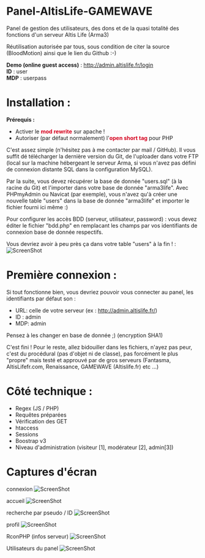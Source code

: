 Panel-AltisLife-GAMEWAVE
========================

Panel de gestion des utilisateurs, des dons et de la quasi totalité des fonctions d'un serveur Altis Life (Arma3)

Réutilisation autorisée par tous, sous condition de citer la source (BloodMotion) ainsi que le lien du Github :-)

<b>Demo (online guest access)</b> : http://admin.altislife.fr/login
<br>
<b>ID</b> : user
<br>
<b>MDP</b> : userpass
<br>

Installation :
========================

<b>Prérequis :</b>
<ul>
 <li>Activer le <b style="color:#D5001D;">mod rewrite</b> sur apache !</li>
 <li>Autoriser (par défaut normalement) l'<b style="color:#D5001D;">open short tag</b> pour PHP</li>
</ul>

C'est assez simple (n'hésitez pas à me contacter par mail / GitHub). Il vous suffit dé télécharger la dernière version du Git, de l'uploader dans votre FTP (local sur la machine hébergeant le serveur Arma, si vous n'avez pas défini de connexion distante SQL dans la configuration MySQL).

Par la suite, vous devez récupérer la base de donnée "users.sql" (à la racine du Git) et l'importer dans votre base de donnée "arma3life". Avec PHPmyAdmin ou Navicat (par exemple), vous n'avez qu'à créer une nouvelle table "users" dans la base de donnée "arma3life" et importer le fichier fourni ici même :)

Pour configurer les accès BDD (serveur, utilisateur, password) : vous devez éditer le fichier "bdd.php" en remplacant les champs par vos identifiants de connexion base de donnée respectifs.

Vous devriez avoir à peu près ça dans votre table "users" à la fin ! :
![ScreenShot](http://my-url.fr/screen/060914143458.png)

Première connexion :
========================
Si tout fonctionne bien, vous devriez pouvoir vous connecter au panel, les identifiants par défaut son :
  - URL: celle de votre serveur (ex : http://admin.altislife.fr/)
  - ID : admin
  - MDP: admin

Pensez à les changer en base de donnée ;) (encryption SHA1)

C'est fini ! Pour le reste, allez bidouiller dans les fichiers, n'ayez pas peur, c'est du procédural (pas d'objet ni de classe), pas forcément le plus "propre" mais testé et approuvé par de gros serveurs (Fantasma, AltisLifefr.com, Renaissance, GAMEWAVE (Altislife.fr) etc ...)

Côté technique :
========================
  - Regex (JS / PHP)
  - Requêtes préparées
  - Vérification des GET
  - htaccess
  - Sessions
  - Boostrap v3
  - Niveau d'administration (visiteur [1], modérateur [2], admin[3])

Captures d'écran
========================

connexion
![ScreenShot](http://tuk.fr/s/300614183612.png)

accueil
![ScreenShot](http://tuk.fr/s/300614183705.png)

recherche par pseudo / ID
![ScreenShot](http://tuk.fr/s/300614184152.png)

profil
![ScreenShot](http://tuk.fr/s/300614183903.png)

RconPHP (infos serveur)
![ScreenShot](http://tuk.fr/s/250714174830.png)

Utilisateurs du panel
![ScreenShot](http://tuk.fr/s/090714233308.png)

